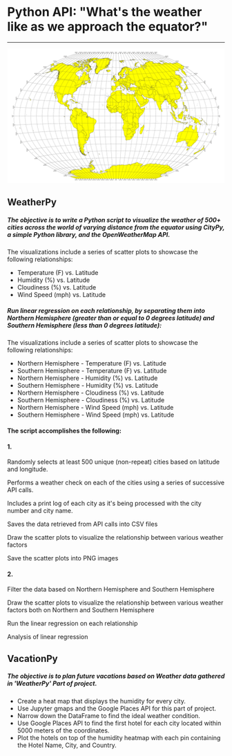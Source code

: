 # Python API: "What's the weather like as we approach the equator?"
-------------------------------------------------------------------


![Equator](Images/Equator_Image.png)

## WeatherPy

##### The objective is to write a Python script to visualize the weather of 500+ cities across the world of varying distance from the equator using CityPy, a simple Python library, and the OpenWeatherMap API.

The visualizations include a series of scatter plots to showcase the following relationships:

- Temperature (F) vs. Latitude
- Humidity (%) vs. Latitude
- Cloudiness (%) vs. Latitude 
- Wind Speed (mph) vs. Latitude

##### Run linear regression on each relationship, by separating them into Northern Hemisphere (greater than or equal to 0 degrees latitude) and Southern Hemisphere (less than 0 degrees latitude):

The visualizations include a series of scatter plots to showcase the following relationships:

- Northern Hemisphere - Temperature (F) vs. Latitude
- Southern Hemisphere - Temperature (F) vs. Latitude
- Northern Hemisphere - Humidity (%) vs. Latitude
- Southern Hemisphere - Humidity (%) vs. Latitude
- Northern Hemisphere - Cloudiness (%) vs. Latitude
- Southern Hemisphere - Cloudiness (%) vs. Latitude
- Northern Hemisphere - Wind Speed (mph) vs. Latitude
- Southern Hemisphere - Wind Speed (mph) vs. Latitude

#### The script accomplishes the following:

#### 1.

Randomly selects at least 500 unique (non-repeat) cities based on latitude and longitude.

Performs a weather check on each of the cities using a series of successive API calls.

Includes a print log of each city as it's being processed with the city number and city name.

Saves the data retrieved from API calls into CSV files 

Draw the scatter plots to visualize the relationship between various weather factors

Save the scatter plots into PNG images


#### 2.

Filter the data based on Northern Hemisphere and Southern Hemisphere 

Draw the scatter plots to visualize the relationship between various weather factors both on Northern and Southern Hemisphere

Run the linear regression on each relationship

Analysis of linear regression




## VacationPy

##### The objective is to plan future vacations based on Weather data gathered in 'WeatherPy' Part of project. 
- Create a heat map that displays the humidity for every city.
- Use Jupyter gmaps and the Google Places API for this part of project.
- Narrow down the DataFrame to find the ideal weather condition. 
- Use Google Places API to find the first hotel for each city located within 5000 meters of the coordinates.
- Plot the hotels on top of the humidity heatmap with each pin containing the Hotel Name, City, and Country.








